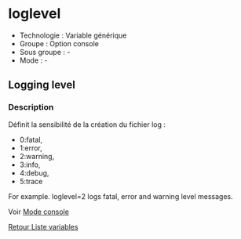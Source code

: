 # loglevel

* Technologie : Variable générique
* Groupe : Option console
* Sous groupe : -
* Mode : -

## Logging level

### Description

Définit la sensibilité de la création du fichier log : 
- 0:fatal, 
- 1:error, 
- 2:warning,
- 3:info, 
- 4:debug, 
- 5:trace   

For example. loglevel=2 logs fatal, error and warning level messages.

Voir [Mode console](../console/mode_console.md#autres-options)

[Retour Liste variables](variable_list.md)
